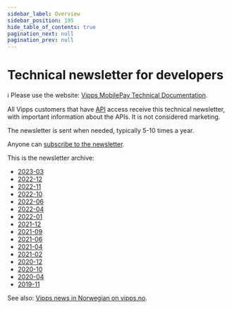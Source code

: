```yaml
---
sidebar_label: Overview
sidebar_position: 195
hide_table_of_contents: true
pagination_next: null
pagination_prev: null
---
```


# Technical newsletter for developers

<!-- START_COMMENT -->
ℹ️ Please use the website:
[Vipps MobilePay Technical Documentation](https://developer.vippsmobilepay.com/docs/newsletters/).
<!-- END_COMMENT -->

All Vipps customers that have
[API](https://developer.vippsmobilepay.com/docs/APIs)
access receive this technical newsletter,
with important information about the APIs.
It is not considered marketing.

The newsletter is sent when needed, typically 5-10 times a year.

Anyone can [subscribe to the newsletter](https://cloud.melding.vipps.no/utv).

This is the newsletter archive:

* [2023-03](2023-03-newsletter.md)
* [2022-12](2022-12-newsletter.md)
* [2022-11](2022-11-newsletter.md)
* [2022-10](2022-10-newsletter.md)
* [2022-06](2022-06-newsletter.md)
* [2022-04](2022-04-newsletter.md)
* [2022-01](2022-01-newsletter.md)
* [2021-12](2021-12-newsletter.md)
* [2021-09](2021-09-newsletter.md)
* [2021-06](2021-06-newsletter.md)
* [2021-04](2021-04-newsletter.md)
* [2021-02](2021-02-newsletter.md)
* [2020-12](2020-12-newsletter.md)
* [2020-10](2020-10-newsletter.md)
* [2020-04](2020-04-newsletter.md)
* [2019-11](2019-11-newsletter.md)

See also:
[Vipps news in Norwegian on vipps.no](https://www.vipps.no/om-oss/nyheter/).
